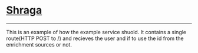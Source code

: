 # [Shraga](https://shragauser.github.io/adfs-proxy-shraga/)

---

This is an example of how the example service shuold.
It contains a single route(HTTP POST to /) and recieves the user
and if to use the id from the enrichment sources or not.
